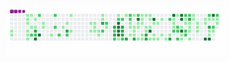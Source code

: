 ![snake gif](https://github.com/KyneLaggui/KyneLaggui/blob/output/github-contribution-grid-snake.gif)

